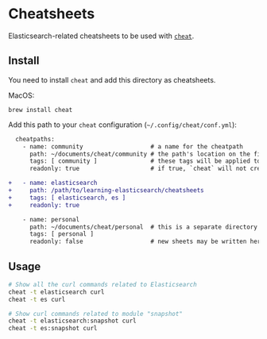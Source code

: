 # Cheatsheets

Elasticsearch-related cheatsheets to be used with [`cheat`](https://github.com/cheat/cheat).

## Install

You need to install `cheat` and add this directory as cheatsheets.

MacOS:

```
brew install cheat
```

Add this path to your `cheat` configuration (`~/.config/cheat/conf.yml`):

```diff
  cheatpaths:
    - name: community                   # a name for the cheatpath
      path: ~/documents/cheat/community # the path's location on the filesystem
      tags: [ community ]               # these tags will be applied to all sheets on the path
      readonly: true                    # if true, `cheat` will not create new cheatsheets here

+   - name: elasticsearch
+     path: /path/to/learning-elasticsearch/cheatsheets
+     tags: [ elasticsearch, es ]
+     readonly: true

    - name: personal
      path: ~/documents/cheat/personal  # this is a separate directory and repository than above
      tags: [ personal ]
      readonly: false                   # new sheets may be written here
```

## Usage

```sh
# Show all the curl commands related to Elasticsearch
cheat -t elasticsearch curl
cheat -t es curl

# Show curl commands related to module "snapshot"
cheat -t elasticsearch:snapshot curl
cheat -t es:snapshot curl
```

